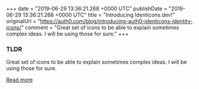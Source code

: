 +++
date = "2019-06-29 13:36:21.268 +0000 UTC"
publishDate = "2019-06-29 13:36:21.268 +0000 UTC"
title = "Introducing Identicons.dev!"
originalUrl = "https://auth0.com/blog/introducing-auth0-identicons-identity-icons/"
comment = "Great set of icons to be able to explain sometimes complex ideas. I will be using those for sure."
+++

### TLDR

Great set of icons to be able to explain sometimes complex ideas. I will be using those for sure.

[Read more](https://auth0.com/blog/introducing-auth0-identicons-identity-icons/)
